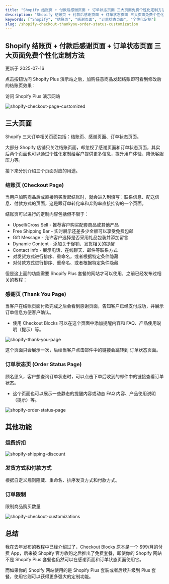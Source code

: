 ```yaml
---
title: "Shopify 结账页 + 付款后感谢页面 + 订单状态页面 三大页面免费个性化定制方法"
description: "Shopify 结账页 + 付款后感谢页面 + 订单状态页面 三大页面免费个性化定制方法"
keywords: ["Shopify", "结账页", "感谢页面", "订单状态页面", "个性化定制"]
slug: /shopify-checkout-thankyou-order-status-customization
---
```


## Shopify 结账页 + 付款后感谢页面 + 订单状态页面 三大页面免费个性化定制方法

更新于 2025-07-16

点击按钮访问 Shopify Plus 演示站之后，加购任意商品发起结账即可看到修改后的结账页效果：

 访问 Shopify Plus 演示网站

![shopify-checkout-page-customized](https://shopify2006.com/content/images/2025/07/shopify-checkout-page-customized.webp)

## 三大页面

Shopify 三大订单相关页面包括：结账页、感谢页面、订单状态页面。

大部分 Shopify 店铺只关注结账页面，却忽视了感谢页面和订单状态页面，其实后两个页面也可以通过个性化定制给客户提供更多信息，提升用户体验、降低客服压力等。

接下来分别介绍三个页面对应的用途。

### 结账页 (Checkout Page)

当用户加购商品后或直接购买发起结账时，就会进入到填写：联系信息、配送信息、付款方式的页面，这是跟订单转化率和弃购率直接挂钩的一个页面。

结账页可以进行的定制内容包括但不限于：

-   Upsell/Cross Sell - 推荐客户购买配套商品或其他产品
-   Free Shipping Bar - 实时展示还差多少金额可以享受免费包邮
-   Gift Message - 允许客户选择是否采用礼品包装并添加留言
-   Dynamic Content - 添加关于促销、发货相关的提醒
-   Contact Info - 展示电话、在线聊天、邮件等联系方式
-   对发货方式进行排序、重命名，或者根据特定条件隐藏
-   对付款方式进行排序、重命名、或者根据特定条件隐藏

但是这上面的功能需要 Shopify Plus 套餐的网站才可以使用，之前已经发布过相关的教程：

### 感谢页 (Thank You Page)

当客户在结账页面付款完成之后会看到感谢页面，告知客户已经支付成功，并展示订单信息方便客户确认。

-   使用 Checkout Blocks 可以在这个页面中添加提醒内容和 FAQ、产品使用说明（提示）等。

![shopify-thank-you-page](https://shopify2006.com/content/images/2025/07/shopify-thank-you-page.webp)

这个页面只会展示一次，后续当客户点击邮件中的链接会跳转到 订单状态页面。

### 订单状态页 (Order Status Page)

顾名思义，客户想查询订单状态时，可以点击下单后收到的邮件中的链接查看订单状态。

-   这个页面也可以展示一些静态的提醒内容或动态 FAQ 内容、产品使用说明（提示）等。

![shopify-order-status-page](https://shopify2006.com/content/images/2025/07/shopify-order-status-page.webp)

## 其他功能

### 运费折扣

![shopify-shipping-discount](https://shopify2006.com/content/images/2025/07/shopify-shipping-discount.webp)

### 发货方式和付款方式

根据自定义规则隐藏、重命名、排序发货方式和付款方式。

### 订单限制

限制商品购买数量

![shopify-checkout-customizations](https://shopify2006.com/content/images/2025/07/shopify-checkout-customizations.webp)

## 总结

我在去年发布的教程中已经介绍过了，Checkout Blocks 原本是一个 $99/月的付费 App，后来被 Shopify 官方收购之后推出了免费套餐，即使你的 Shopify 网站不是 Shopify Plus 套餐也仍然可以在感谢页面和订单状态页面使用它。

而如果你的 Shopify 网站使用的是 Shopify Plus 套装或者后续升级到 Plus 套餐，使用它则可以获得更多强大的定制功能。